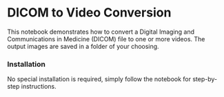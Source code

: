 # DICOM to Video Conversion

This notebook demonstrates how to convert a Digital Imaging and Communications in Medicine (DICOM) file to one or more videos. The output images are saved in a folder of your choosing.

### Installation
No special installation is required, simply follow the notebook for step-by-step instructions.
